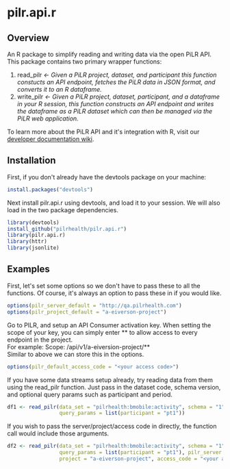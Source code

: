 pilr.api.r
==============

## Overview

An R package to simplify reading and writing data via the open PiLR API. This package contains two primary wrapper functions:  
1) read_pilr _&larr; Given a PiLR project, dataset, and participant this function constucts an API endpoint, fetches the PiLR data in JSON format, and converts it to an R dataframe._  
2) write_pilr _&larr; Given a PiLR project, dataset, participant, and a dataframe in your R session, this function constructs an API endpoint and writes the dataframe as a PiLR dataset which can then be managed via the PiLR web application._  

To learn more about the PiLR API and it's integration with R, visit our [developer documentation wiki](https://github.com/pilrhealth/developer/wiki).

## Installation

First, if you don't already have the devtools package on your machine:

````r
install.packages("devtools")
````

Next install pilr.api.r using devtools, and load it to your session.
We will also load in the two package dependencies.

````r
library(devtools)
install_github("pilrhealth/pilr.api.r")
library(pilr.api.r)
library(httr)
library(jsonlite)
````

## Examples

First, let's set some options so we don't have to pass these to all
the functions. Of course, it's always an option to pass these in if you would like. 

 ````r
options(pilr_server_default = "http://qa.pilrhealth.com")
options(pilr_project_default = "a-eiverson-project")
````

Go to PILR, and setup an API Consumer activation key. When setting the scope
of your key, you can simply enter ** to allow access to every endpoint in the project.  
For example: Scope: /api/v1/a-eiversion-project/**  
Similar to above we can store this in the options.

````r
options(pilr_default_access_code = "<your access code>")
````

If you have some data streams setup already, try reading data from
them using the read_pilr function. Just pass in the dataset code,
schema version, and optional query params such as participant and period.

````r
df1 <- read_pilr(data_set = "pilrhealth:bmobile:activity", schema = "1", 
                 query_params = list(participant = "pt1"))
````

If you wish to pass the server/project/access code in directly, the 
function call would include those arguments.

````r
df2 <- read_pilr(data_set = "pilrhealth:bmobile:activity", schema = "1", 
                 query_params = list(participant = "pt1"), pilr_server = "a-eiverson-project",
                 project = "a-eiverson-project", access_code = "<your access code>")
````
